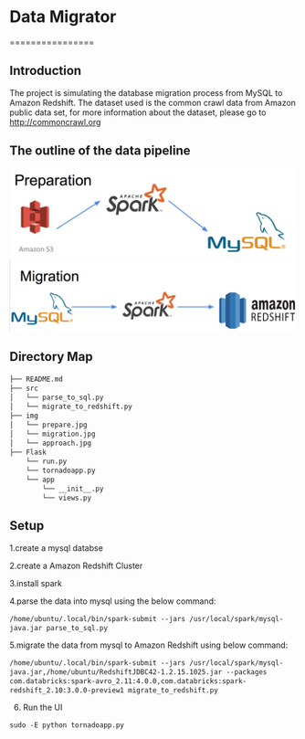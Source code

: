 # Data Migrator

================

## Introduction

The project is simulating the database migration process from MySQL to Amazon Redshift. The dataset used is the common crawl data from Amazon public data set, for more information about the dataset, please go to http://commoncrawl.org


## The outline of the data pipeline

![alt tag](img/prepare.jpg "Data Pipeline")
![alt tag](img/migration.jpg "Data Pipeline")


## Directory Map

    ├── README.md 
    ├── src
    │   └── parse_to_sql.py
    │   └── migrate_to_redshift.py
    ├── img
    │   └── prepare.jpg
    │   └── migration.jpg
    │   └── approach.jpg
    ├── Flask
        └── run.py
        └── tornadoapp.py
        └── app
            └── __init__.py
            └── views.py

## Setup

1.create a mysql databse

2.create a Amazon Redshift Cluster

3.install spark

4.parse the data into mysql using the below command:
```
/home/ubuntu/.local/bin/spark-submit --jars /usr/local/spark/mysql-java.jar parse_to_sql.py
```

5.migrate the data from mysql to Amazon Redshift using below command:
```
/home/ubuntu/.local/bin/spark-submit --jars /usr/local/spark/mysql-java.jar,/home/ubuntu/RedshiftJDBC42-1.2.15.1025.jar --packages com.databricks:spark-avro_2.11:4.0.0,com.databricks:spark-redshift_2.10:3.0.0-preview1 migrate_to_redshift.py
```

6. Run the UI
```
sudo -E python tornadoapp.py
```
